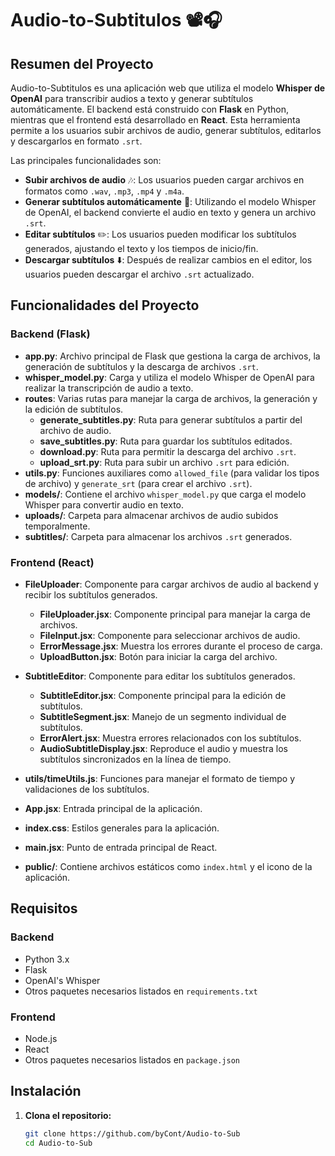 # Audio-to-Subtitulos 📽️🎧

## Resumen del Proyecto

Audio-to-Subtitulos es una aplicación web que utiliza el modelo **Whisper de OpenAI** para transcribir audios a texto y generar subtítulos automáticamente. El backend está construido con **Flask** en Python, mientras que el frontend está desarrollado en **React**. Esta herramienta permite a los usuarios subir archivos de audio, generar subtítulos, editarlos y descargarlos en formato `.srt`.

Las principales funcionalidades son:
- **Subir archivos de audio** 🎶: Los usuarios pueden cargar archivos en formatos como `.wav`, `.mp3`, `.mp4` y `.m4a`.
- **Generar subtítulos automáticamente** 📝: Utilizando el modelo Whisper de OpenAI, el backend convierte el audio en texto y genera un archivo `.srt`.
- **Editar subtítulos** ✏️: Los usuarios pueden modificar los subtítulos generados, ajustando el texto y los tiempos de inicio/fin.
- **Descargar subtítulos** ⬇️: Después de realizar cambios en el editor, los usuarios pueden descargar el archivo `.srt` actualizado.

## Funcionalidades del Proyecto

### Backend (Flask)
- **app.py**: Archivo principal de Flask que gestiona la carga de archivos, la generación de subtítulos y la descarga de archivos `.srt`.
- **whisper_model.py**: Carga y utiliza el modelo Whisper de OpenAI para realizar la transcripción de audio a texto.
- **routes**: Varias rutas para manejar la carga de archivos, la generación y la edición de subtítulos.
  - **generate_subtitles.py**: Ruta para generar subtítulos a partir del archivo de audio.
  - **save_subtitles.py**: Ruta para guardar los subtítulos editados.
  - **download.py**: Ruta para permitir la descarga del archivo `.srt`.
  - **upload_srt.py**: Ruta para subir un archivo `.srt` para edición.
- **utils.py**: Funciones auxiliares como `allowed_file` (para validar los tipos de archivo) y `generate_srt` (para crear el archivo `.srt`).
- **models/**: Contiene el archivo `whisper_model.py` que carga el modelo Whisper para convertir audio en texto.
- **uploads/**: Carpeta para almacenar archivos de audio subidos temporalmente.
- **subtitles/**: Carpeta para almacenar los archivos `.srt` generados.

### Frontend (React)
- **FileUploader**: Componente para cargar archivos de audio al backend y recibir los subtítulos generados.
  - **FileUploader.jsx**: Componente principal para manejar la carga de archivos.
  - **FileInput.jsx**: Componente para seleccionar archivos de audio.
  - **ErrorMessage.jsx**: Muestra los errores durante el proceso de carga.
  - **UploadButton.jsx**: Botón para iniciar la carga del archivo.

- **SubtitleEditor**: Componente para editar los subtítulos generados.
  - **SubtitleEditor.jsx**: Componente principal para la edición de subtítulos.
  - **SubtitleSegment.jsx**: Manejo de un segmento individual de subtítulos.
  - **ErrorAlert.jsx**: Muestra errores relacionados con los subtítulos.
  - **AudioSubtitleDisplay.jsx**: Reproduce el audio y muestra los subtítulos sincronizados en la línea de tiempo.

- **utils/timeUtils.js**: Funciones para manejar el formato de tiempo y validaciones de los subtítulos.
- **App.jsx**: Entrada principal de la aplicación.
- **index.css**: Estilos generales para la aplicación.
- **main.jsx**: Punto de entrada principal de React.
- **public/**: Contiene archivos estáticos como `index.html` y el icono de la aplicación.

## Requisitos

### Backend
- Python 3.x
- Flask
- OpenAI's Whisper
- Otros paquetes necesarios listados en `requirements.txt`

### Frontend
- Node.js
- React
- Otros paquetes necesarios listados en `package.json`

## Instalación

1. **Clona el repositorio:**

   ```bash
   git clone https://github.com/byCont/Audio-to-Sub
   cd Audio-to-Sub
